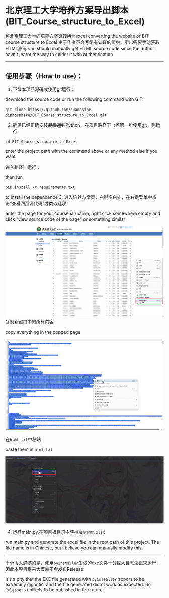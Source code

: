 # 北京理工大学培养方案导出脚本(BIT_Course_structure_to_Excel)

将北京理工大学的培养方案页转换为excel
converting the website of BIT course structure to Excel
由于作者不会写带有认证的爬虫，所以需要手动获取HTML源码
you should manually get HTML source code since the author havn't learnt the way to spider it with authentication

***
## 使用步骤（How to use)：
1. 下载本项目源码或使用git运行：

download the source code or run the following command with GIT:

`git clone https://github.com/guanosine-diphosphate/BIT_Course_structure_to_Excel.git`

2. 确保已经正确安装~~屁眼通红~~Python，在项目路径下（若第一步使用git，则运行

`cd BIT_Course_structure_to_Excel`

enter the project path with the command above or any method else if you want

进入路径）运行：

then run


`pip install -r requirements.txt`

to install the dependence
3. 进入培养方案页，右键空白处，在右键菜单中点击“查看网页源代码”或类似选项

enter the page for your course structhre, right click somewhere empty and click "view source code of the page" or something similar


![Right click and click "view source code"](imgForReadme/rightClick.png)
复制新窗口中的所有内容

copy everything in the popped page

![copy all the text in the new window](imgForReadme/copyAllOfThem.png)

在`html.txt`中粘贴

paste them in `html.txt`

![paste them here](imgForReadme/pasteThemHere.png)

4. 运行main.py,在项目根目录中获得`培养方案.xlsx`

run main.py and generate the excel file in the root path of this project. The file name is in Chinese, but I believe you can manually modify this.

***

十分令人遗憾的是，使用`pyinstaller`生成的exe文件十分巨大且无法正常运行，因此本项目将来大概率不会发布Release

It's a pity that the EXE file generated with `pyinstaller` appers to be extremely gigantic, and the file generated didn't work as expected. So `Release` is unlikely to be published in the future.